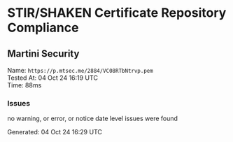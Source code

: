 # STIR/SHAKEN Certificate Repository Compliance

## Martini Security

Name: `https://p.mtsec.me/2884/VC08RTbNtrvp.pem`\
Tested At: 04 Oct 24 16:19 UTC\
Time: 88ms

### Issues

no warning, or error, or notice date level issues were found

Generated: 04 Oct 24 16:29 UTC